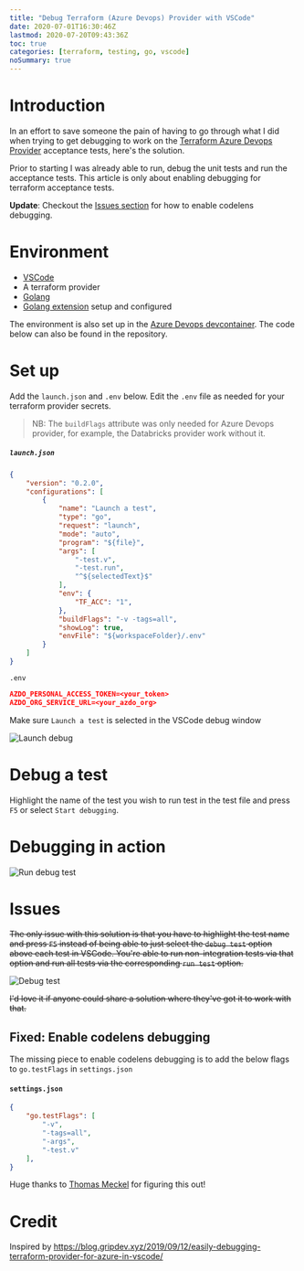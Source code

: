 ```yaml
---
title: "Debug Terraform (Azure Devops) Provider with VSCode"
date: 2020-07-01T16:30:46Z
lastmod: 2020-07-20T09:43:36Z
toc: true
categories: [terraform, testing, go, vscode]
noSummary: true
---
```


# Introduction

In an effort to save someone the pain of having to go through what I did when trying to get debugging to work on the [Terraform Azure Devops Provider](https://github.com/terraform-providers/terraform-provider-azuredevops) acceptance tests, here's the solution.

Prior to starting I was already able to run, debug the unit tests and run the acceptance tests. This article is only about enabling debugging for terraform acceptance tests.

**Update**: Checkout the [Issues section](#issues) for how to enable codelens debugging.

# Environment

- [VSCode](https://code.visualstudio.com/)
- A terraform provider
- [Golang](https://golang.org/)
- [Golang extension](https://marketplace.visualstudio.com/items?itemName=golang.Go) setup and configured

The environment is also set up in the [Azure Devops devcontainer](https://github.com/terraform-providers/terraform-provider-azuredevops/tree/master/.devcontainer). The code below can also be found in the repository. 

# Set up

Add the `launch.json` and `.env` below. Edit the `.env` file as needed for your terraform provider secrets.

> NB: The `buildFlags` attribute was only needed for Azure Devops provider, for example, the Databricks provider work without it.

##### `launch.json`

```json
{
    "version": "0.2.0",
    "configurations": [
        {
            "name": "Launch a test",
            "type": "go",
            "request": "launch",
            "mode": "auto",
            "program": "${file}",
            "args": [
                "-test.v",
                "-test.run",
                "^${selectedText}$"
            ],
            "env": {
                "TF_ACC": "1",
            },            
            "buildFlags": "-v -tags=all",
            "showLog": true,
            "envFile": "${workspaceFolder}/.env"
        }
    ]
}
```

`.env`

```json
AZDO_PERSONAL_ACCESS_TOKEN=<your_token>
AZDO_ORG_SERVICE_URL=<your_azdo_org>
```

Make sure `Launch a test` is selected in the VSCode debug window

![Launch debug](/images/debug-tf-vscode/launch-test.png)

# Debug a test

Highlight the name of the test you wish to run test in the test file and press `F5` or select `Start debugging`.

# Debugging in action

![Run debug test](/images/debug-tf-vscode/run-tf-debug.gif)

# Issues

~~The only issue with this solution is that you have to highlight the test name and press `F5` instead of being able to just select the `debug test` option above each test in VSCode. You're able to run non-integration tests via that option and run all tests via the corresponding `run test` option.~~

![Debug test](/images/debug-tf-vscode/debug-test.png)

~~I'd love it if anyone could share a solution where they've got it to work with that.~~

## Fixed: Enable codelens debugging

The missing piece to enable codelens debugging is to add the below flags to `go.testFlags` in `settings.json`

#### **`settings.json`**

```json
{
    "go.testFlags": [
        "-v",
        "-tags=all",
        "-args",
        "-test.v"
    ],
}
```

Huge thanks to [Thomas Meckel](https://twitter.com/tmeckel3) for figuring this out!

# Credit

Inspired by <https://blog.gripdev.xyz/2019/09/12/easily-debugging-terraform-provider-for-azure-in-vscode/>
